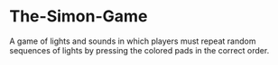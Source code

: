 # The-Simon-Game
A game of lights and sounds in which players must repeat random sequences of lights by pressing the colored pads in the correct order.
